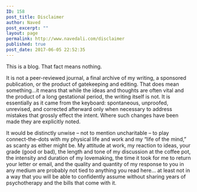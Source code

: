 ```yaml
---
ID: 158
post_title: Disclaimer
author: Naved
post_excerpt: ""
layout: page
permalink: http://www.navedali.com/disclaimer
published: true
post_date: 2017-06-05 22:52:35
---
```

This is a blog. That fact means nothing.

It is not a peer-reviewed journal, a final archive of my writing, a sponsored publication, or the product of gatekeeping and editing. That does mean something…it means that while the ideas and thoughts are often vital and the product of a long gestational period, the writing itself is not. It is essentially as it came from the keyboard: spontaneous, unproofed, unrevised, and corrected afterward only when necessary to address mistakes that grossly effect the intent. Where such changes have been made they are explicitly noted.

It would be distinctly unwise – not to mention uncharitable – to play connect-the-dots with my physical life and work and my “life of the mind,” as scanty as either might be. My attitude at work, my reaction to ideas, your grade (good or bad), the length and tone of my discussion at the coffee pot, the intensity and duration of my lovemaking, the time it took for me to return your letter or email, and the quality and quantity of my response to you in any medium are probably not tied to anything you read here… at least not in a way that you will be able to confidently assume without sharing years of psychotherapy and the bills that come with it.